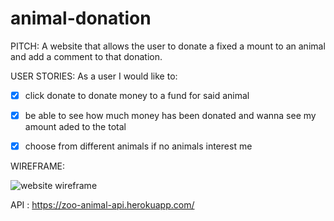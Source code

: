 # animal-donation

PITCH: 
A website that allows the user to donate a fixed a mount to an animal and add a comment to that donation.

USER STORIES:
As a user I would like to:
  
  -[x] click donate to donate money to a fund for said animal
  
  -[x] be able to see how much money has been donated and wanna see my amount aded to the total
  
  -[x] choose from different animals if no animals interest me 


WIREFRAME:

![website wireframe](https://user-images.githubusercontent.com/98237174/157313930-83ae880b-c325-408b-bbf8-55c385d7b35b.PNG)


API : https://zoo-animal-api.herokuapp.com/
